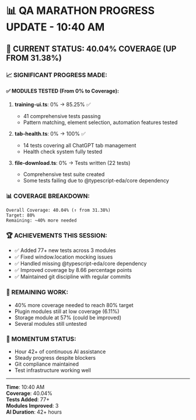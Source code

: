 # 📊 QA MARATHON PROGRESS UPDATE - 10:40 AM

## 🎯 CURRENT STATUS: 40.04% COVERAGE (UP FROM 31.38%)

### 📈 SIGNIFICANT PROGRESS MADE:

#### ✅ MODULES TESTED (From 0% to Coverage):
1. **training-ui.ts**: 0% → 85.25% ✅
   - 41 comprehensive tests passing
   - Pattern matching, element selection, automation features tested
   
2. **tab-health.ts**: 0% → 100% ✅
   - 14 tests covering all ChatGPT tab management
   - Health check system fully tested
   
3. **file-download.ts**: 0% → Tests written (22 tests)
   - Comprehensive test suite created
   - Some tests failing due to @typescript-eda/core dependency

### 📊 COVERAGE BREAKDOWN:
```
Overall Coverage: 40.04% (↑ from 31.38%)
Target: 80%
Remaining: ~40% more needed
```

### 🏆 ACHIEVEMENTS THIS SESSION:
- ✅ Added 77+ new tests across 3 modules
- ✅ Fixed window.location mocking issues
- ✅ Handled missing @typescript-eda/core dependency
- ✅ Improved coverage by 8.66 percentage points
- ✅ Maintained git discipline with regular commits

### 🚧 REMAINING WORK:
- 40% more coverage needed to reach 80% target
- Plugin modules still at low coverage (6.11%)
- Storage module at 57% (could be improved)
- Several modules still untested

### 💪 MOMENTUM STATUS:
- Hour 42+ of continuous AI assistance
- Steady progress despite blockers
- Git compliance maintained
- Test infrastructure working well

---
**Time**: 10:40 AM  
**Coverage**: 40.04%  
**Tests Added**: 77+  
**Modules Improved**: 3  
**AI Duration**: 42+ hours